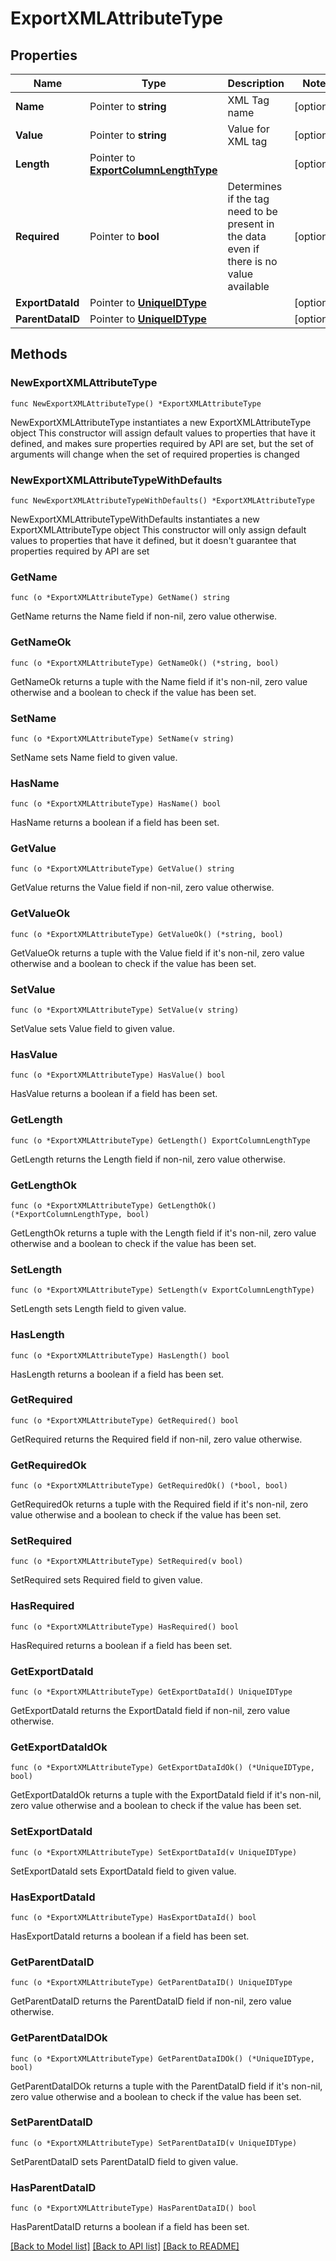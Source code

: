 # ExportXMLAttributeType

## Properties

Name | Type | Description | Notes
------------ | ------------- | ------------- | -------------
**Name** | Pointer to **string** | XML Tag name | [optional] 
**Value** | Pointer to **string** | Value for XML tag | [optional] 
**Length** | Pointer to [**ExportColumnLengthType**](ExportColumnLengthType.md) |  | [optional] 
**Required** | Pointer to **bool** | Determines if the tag need to be present in the data even if there is no value available | [optional] 
**ExportDataId** | Pointer to [**UniqueIDType**](UniqueIDType.md) |  | [optional] 
**ParentDataID** | Pointer to [**UniqueIDType**](UniqueIDType.md) |  | [optional] 

## Methods

### NewExportXMLAttributeType

`func NewExportXMLAttributeType() *ExportXMLAttributeType`

NewExportXMLAttributeType instantiates a new ExportXMLAttributeType object
This constructor will assign default values to properties that have it defined,
and makes sure properties required by API are set, but the set of arguments
will change when the set of required properties is changed

### NewExportXMLAttributeTypeWithDefaults

`func NewExportXMLAttributeTypeWithDefaults() *ExportXMLAttributeType`

NewExportXMLAttributeTypeWithDefaults instantiates a new ExportXMLAttributeType object
This constructor will only assign default values to properties that have it defined,
but it doesn't guarantee that properties required by API are set

### GetName

`func (o *ExportXMLAttributeType) GetName() string`

GetName returns the Name field if non-nil, zero value otherwise.

### GetNameOk

`func (o *ExportXMLAttributeType) GetNameOk() (*string, bool)`

GetNameOk returns a tuple with the Name field if it's non-nil, zero value otherwise
and a boolean to check if the value has been set.

### SetName

`func (o *ExportXMLAttributeType) SetName(v string)`

SetName sets Name field to given value.

### HasName

`func (o *ExportXMLAttributeType) HasName() bool`

HasName returns a boolean if a field has been set.

### GetValue

`func (o *ExportXMLAttributeType) GetValue() string`

GetValue returns the Value field if non-nil, zero value otherwise.

### GetValueOk

`func (o *ExportXMLAttributeType) GetValueOk() (*string, bool)`

GetValueOk returns a tuple with the Value field if it's non-nil, zero value otherwise
and a boolean to check if the value has been set.

### SetValue

`func (o *ExportXMLAttributeType) SetValue(v string)`

SetValue sets Value field to given value.

### HasValue

`func (o *ExportXMLAttributeType) HasValue() bool`

HasValue returns a boolean if a field has been set.

### GetLength

`func (o *ExportXMLAttributeType) GetLength() ExportColumnLengthType`

GetLength returns the Length field if non-nil, zero value otherwise.

### GetLengthOk

`func (o *ExportXMLAttributeType) GetLengthOk() (*ExportColumnLengthType, bool)`

GetLengthOk returns a tuple with the Length field if it's non-nil, zero value otherwise
and a boolean to check if the value has been set.

### SetLength

`func (o *ExportXMLAttributeType) SetLength(v ExportColumnLengthType)`

SetLength sets Length field to given value.

### HasLength

`func (o *ExportXMLAttributeType) HasLength() bool`

HasLength returns a boolean if a field has been set.

### GetRequired

`func (o *ExportXMLAttributeType) GetRequired() bool`

GetRequired returns the Required field if non-nil, zero value otherwise.

### GetRequiredOk

`func (o *ExportXMLAttributeType) GetRequiredOk() (*bool, bool)`

GetRequiredOk returns a tuple with the Required field if it's non-nil, zero value otherwise
and a boolean to check if the value has been set.

### SetRequired

`func (o *ExportXMLAttributeType) SetRequired(v bool)`

SetRequired sets Required field to given value.

### HasRequired

`func (o *ExportXMLAttributeType) HasRequired() bool`

HasRequired returns a boolean if a field has been set.

### GetExportDataId

`func (o *ExportXMLAttributeType) GetExportDataId() UniqueIDType`

GetExportDataId returns the ExportDataId field if non-nil, zero value otherwise.

### GetExportDataIdOk

`func (o *ExportXMLAttributeType) GetExportDataIdOk() (*UniqueIDType, bool)`

GetExportDataIdOk returns a tuple with the ExportDataId field if it's non-nil, zero value otherwise
and a boolean to check if the value has been set.

### SetExportDataId

`func (o *ExportXMLAttributeType) SetExportDataId(v UniqueIDType)`

SetExportDataId sets ExportDataId field to given value.

### HasExportDataId

`func (o *ExportXMLAttributeType) HasExportDataId() bool`

HasExportDataId returns a boolean if a field has been set.

### GetParentDataID

`func (o *ExportXMLAttributeType) GetParentDataID() UniqueIDType`

GetParentDataID returns the ParentDataID field if non-nil, zero value otherwise.

### GetParentDataIDOk

`func (o *ExportXMLAttributeType) GetParentDataIDOk() (*UniqueIDType, bool)`

GetParentDataIDOk returns a tuple with the ParentDataID field if it's non-nil, zero value otherwise
and a boolean to check if the value has been set.

### SetParentDataID

`func (o *ExportXMLAttributeType) SetParentDataID(v UniqueIDType)`

SetParentDataID sets ParentDataID field to given value.

### HasParentDataID

`func (o *ExportXMLAttributeType) HasParentDataID() bool`

HasParentDataID returns a boolean if a field has been set.


[[Back to Model list]](../README.md#documentation-for-models) [[Back to API list]](../README.md#documentation-for-api-endpoints) [[Back to README]](../README.md)


